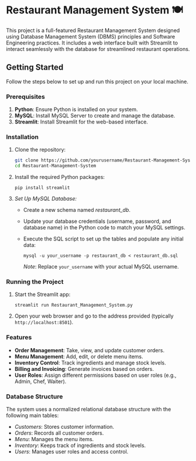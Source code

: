 # Restaurant Management System 🍽️

This project is a full-featured Restaurant Management System designed using Database Management System (DBMS) principles and Software Engineering practices. It includes a web interface built with Streamlit to interact seamlessly with the database for streamlined restaurant operations.

## Getting Started

Follow the steps below to set up and run this project on your local machine.

### Prerequisites

1. **Python**: Ensure Python is installed on your system.
2. **MySQL**: Install MySQL Server to create and manage the database.
3. **Streamlit**: Install Streamlit for the web-based interface.

### Installation

1. Clone the repository:

   ```bash
   git clone https://github.com/yourusername/Restaurant-Management-System.git
   cd Restaurant-Management-System
   ```

2. Install the required Python packages:

   ```
   pip install streamlit
   ```

3. *Set Up MySQL Database:*

   - Create a new schema named *restaurant_db*.
   - Update your database credentials (username, password, and database name) in the Python code to match your MySQL settings.
   - Execute the SQL script to set up the tables and populate any initial data:

     ```
     mysql -u your_username -p restaurant_db < restaurant_db.sql
     ```

     _Note_: Replace `your_username` with your actual MySQL username.

### Running the Project

1. Start the Streamlit app:

   ```
   streamlit run Restaurant_Management_System.py
   ```

2. Open your web browser and go to the address provided (typically `http://localhost:8501`).

### Features

- **Order Management**: Take, view, and update customer orders.
- **Menu Management**: Add, edit, or delete menu items.
- **Inventory Control**: Track ingredients and manage stock levels.
- **Billing and Invoicing**: Generate invoices based on orders.
- **User Roles**: Assign different permissions based on user roles (e.g., Admin, Chef, Waiter).

### Database Structure

The system uses a normalized relational database structure with the following main tables:

- *Customers*: Stores customer information.
- *Orders*: Records all customer orders.
- *Menu*: Manages the menu items.
- *Inventory*: Keeps track of ingredients and stock levels.
- *Users*: Manages user roles and access control.
